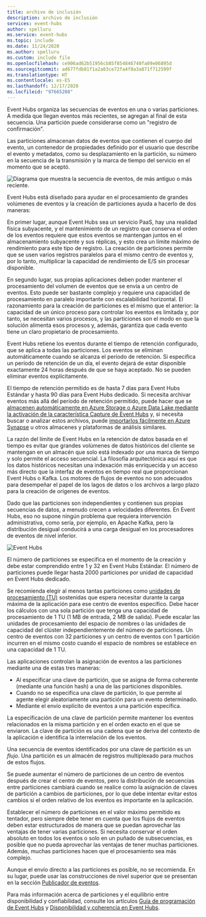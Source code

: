 ```yaml
---
title: archivo de inclusión
description: archivo de inclusión
services: event-hubs
author: spelluru
ms.service: event-hubs
ms.topic: include
ms.date: 11/24/2020
ms.author: spelluru
ms.custom: include file
ms.openlocfilehash: ce906ad62b51956cb85f854846740fa09e06895d
ms.sourcegitcommit: ad677fdb81f1a2a83ce72fa4f8a3a871f712599f
ms.translationtype: HT
ms.contentlocale: es-ES
ms.lasthandoff: 12/17/2020
ms.locfileid: "97665208"
---
```

Event Hubs organiza las secuencias de eventos en una o varias particiones. A medida que llegan eventos más recientes, se agregan al final de esta secuencia. Una partición puede considerarse como un "registro de confirmación".

Las particiones almacenan datos de eventos que contienen el cuerpo del evento, un contenedor de propiedades definido por el usuario que describe el evento y metadatos, como su desplazamiento en la partición, su número en la secuencia de la transmisión y la marca de tiempo del servicio en el momento que se aceptó.

![Diagrama que muestra la secuencia de eventos, de más antiguo o más reciente.](./media/event-hubs-partitions/partition.png)

Event Hubs está diseñado para ayudar en el procesamiento de grandes volúmenes de eventos y la creación de particiones ayuda a hacerlo de dos maneras:

En primer lugar, aunque Event Hubs sea un servicio PaaS, hay una realidad física subyacente, y el mantenimiento de un registro que conserva el orden de los eventos requiere que estos eventos se mantengan juntos en el almacenamiento subyacente y sus réplicas, y esto crea un límite máximo de rendimiento para este tipo de registro. La creación de particiones permite que se usen varios registros paralelos para el mismo centro de eventos y, por lo tanto, multiplicar la capacidad de rendimiento de E/S sin procesar disponible.

En segundo lugar, sus propias aplicaciones deben poder mantener el procesamiento del volumen de eventos que se envía a un centro de eventos. Esto puede ser bastante complejo y requiere una capacidad de procesamiento en paralelo importante con escalabilidad horizontal. El razonamiento para la creación de particiones es el mismo que el anterior: la capacidad de un único proceso para controlar los eventos es limitada y, por tanto, se necesitan varios procesos, y las particiones son el modo en que la solución alimenta esos procesos y, además, garantiza que cada evento tiene un claro propietario de procesamiento. 

Event Hubs retiene los eventos durante el tiempo de retención configurado, que se aplica a todas las particiones. Los eventos se eliminan automáticamente cuando se alcanza el período de retención. Si especifica un período de retención de un día, el evento dejará de estar disponible exactamente 24 horas después de que se haya aceptado. No se pueden eliminar eventos explícitamente. 

El tiempo de retención permitido es de hasta 7 días para Event Hubs Estándar y hasta 90 días para Event Hubs dedicado. Si necesita archivar eventos más allá del período de retención permitido, puede hacer que se [almacenen automáticamente en Azure Storage o Azure Data Lake mediante la activación de la característica Capture de Event Hubs](../articles/event-hubs/event-hubs-capture-overview.md) y, si necesita buscar o analizar estos archivos, puede [importarlos fácilmente en Azure Synapse](../articles/event-hubs/store-captured-data-data-warehouse.md) u otros almacenes y plataformas de análisis similares. 

La razón del límite de Event Hubs en la retención de datos basada en el tiempo es evitar que grandes volúmenes de datos históricos del cliente se mantengan en un almacén que solo está indexado por una marca de tiempo y solo permite el acceso secuencial. La filosofía arquitectónica aquí es que los datos históricos necesitan una indexación más enriquecida y un acceso más directo que la interfaz de eventos en tiempo real que proporcionan Event Hubs o Kafka. Los motores de flujos de eventos no son adecuados para desempeñar el papel de los lagos de datos o los archivos a largo plazo para la creación de orígenes de eventos. 

Dado que las particiones son independientes y contienen sus propias secuencias de datos, a menudo crecen a velocidades diferentes. En Event Hubs, eso no supone ningún problema que requiera intervención administrativa, como sería, por ejemplo, en Apache Kafka, pero la distribución desigual conducirá a una carga desigual en los procesadores de eventos de nivel inferior.

![Event Hubs](./media/event-hubs-partitions/multiple-partitions.png)

El número de particiones se especifica en el momento de la creación y debe estar comprendido entre 1 y 32 en Event Hubs Estándar. El número de particiones puede llegar hasta 2000 particiones por unidad de capacidad en Event Hubs dedicado. 

Se recomienda elegir al menos tantas particiones como [unidades de procesamiento (TU)](../articles/event-hubs/event-hubs-faq.md#what-are-event-hubs-throughput-units) sostenidas que espera necesitar durante la carga máxima de la aplicación para ese centro de eventos específico. Debe hacer los cálculos con una sola partición que tenga una capacidad de procesamiento de 1 TU (1 MB de entrada, 2 MB de salida). Puede escalar las unidades de procesamiento del espacio de nombres o las unidades de capacidad del clúster independientemente del número de particiones. Un centro de eventos con 32 particiones y un centro de eventos con 1 partición incurren en el mismo costo cuando el espacio de nombres se establece en una capacidad de 1 TU. 

Las aplicaciones controlan la asignación de eventos a las particiones mediante una de estas tres maneras:

- Al especificar una clave de partición, que se asigna de forma coherente (mediante una función hash) a una de las particiones disponibles. 
- Cuando no se especifica una clave de partición, lo que permite al agente elegir aleatoriamente una partición para un evento determinado.
- Mediante el envío explícito de eventos a una partición específica.

La especificación de una clave de partición permite mantener los eventos relacionados en la misma partición y en el orden exacto en el que se enviaron. La clave de partición es una cadena que se deriva del contexto de la aplicación e identifica la interrelación de los eventos.

Una secuencia de eventos identificados por una clave de partición es un *flujo*. Una partición es un almacén de registros multiplexado para muchos de estos flujos. 

Se puede aumentar el número de particiones de un centro de eventos después de crear el centro de eventos, pero la distribución de secuencias entre particiones cambiará cuando se realice como la asignación de claves de partición a cambios de particiones, por lo que debe intentar evitar estos cambios si el orden relativo de los eventos es importante en la aplicación.

Establecer el número de particiones en el valor máximo permitido es tentador, pero siempre debe tener en cuenta que los flujos de eventos deben estar estructurados de manera que se puedan aprovechar las ventajas de tener varias particiones. Si necesita conservar el orden absoluto en todos los eventos o solo en un puñado de subsecuencias, es posible que no pueda aprovechar las ventajas de tener muchas particiones. Además, muchas particiones hacen que el procesamiento sea más complejo. 

Aunque el envío directo a las particiones es posible, no se recomienda. En su lugar, puede usar las construcciones de nivel superior que se presentan en la sección [Publicador de eventos](../articles/event-hubs/event-hubs-features.md#event-publishers). 

Para más información acerca de particiones y el equilibrio entre disponibilidad y confiabilidad, consulte los artículos [Guía de programación de Event Hubs](../articles/event-hubs/event-hubs-programming-guide.md#partition-key) y [Disponibilidad y coherencia en Event Hubs](../articles/event-hubs/event-hubs-availability-and-consistency.md).
